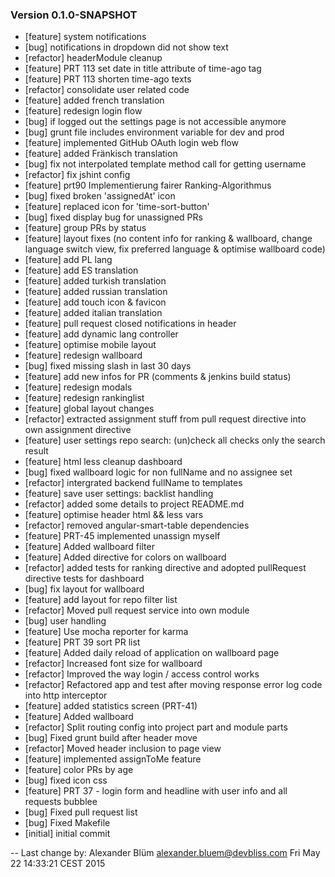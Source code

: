 
### Version 0.1.0-SNAPSHOT

 - [feature] system notifications
 - [bug] notifications in dropdown did not show text
 - [refactor] headerModule cleanup
 - [feature] PRT 113 set date in title attribute of time-ago tag
 - [feature] PRT 113 shorten time-ago texts
 - [refactor] consolidate user related code
 - [feature] added french translation
 - [feature] redesign login flow
 - [bug] if logged out the settings page is not accessible anymore
 - [bug] grunt file includes environment variable for dev and prod
 - [feature] implemented GitHub OAuth login web flow
 - [feature] added Fränkisch translation
 - [bug] fix not interpolated template method call for getting username
 - [refactor] fix jshint config 
 - [feature] prt90 Implementierung fairer Ranking-Algorithmus
 - [bug] fixed broken 'assignedAt' icon
 - [feature] replaced icon for 'time-sort-button'
 - [bug] fixed display bug for unassigned PRs
 - [feature] group PRs by status
 - [feature] layout fixes (no content info for ranking & wallboard, change language switch view, fix preferred language & optimise wallboard code)
 - [feature] add PL lang
 - [feature] add ES translation
 - [feature] added turkish translation
 - [feature] added russian translation
 - [feature] add touch icon & favicon
 - [feature] added italian translation
 - [feature] pull request closed notifications in header
 - [feature] add dynamic lang controller
 - [feature] optimise mobile layout
 - [feature] redesign wallboard
 - [bug] fixed missing slash in last 30 days
 - [feature] add new infos for PR (comments & jenkins build status)
 - [feature] redesign modals
 - [feature] redesign rankinglist
 - [feature] global layout changes
 - [refactor] extracted assignment stuff from pull request directive into own assignment directive
 - [feature] user settings repo search: (un)check all checks only the search result
 - [feature] html less cleanup dashboard
 - [bug] fixed wallboard logic for non fullName and no assignee set
 - [refactor] intergrated backend fullName to templates
 - [feature] save user settings: backlist handling
 - [refactor] added some details to project README.md
 - [feature] optimise header html && less vars
 - [refactor] removed angular-smart-table dependencies
 - [feature] PRT-45 implemented unassign myself
 - [feature] Added wallboard filter
 - [feature] Added directive for colors on wallboard
 - [refactor] added tests for ranking directive and adopted pullRequest directive tests for dashboard
 - [bug] fix layout for wallboard
 - [feature] add layout for repo filter list
 - [refactor] Moved pull request service into own module
 - [bug] user handling
 - [feature] Use mocha reporter for karma
 - [feature] PRT 39 sort PR list
 - [feature] Added daily reload of application on wallboard page
 - [refactor] Increased font size for wallboard
 - [refactor] Improved the way login / access control works
 - [refactor] Refactored app and test after moving response error log code into http interceptor
 - [feature] added statistics screen (PRT-41)
 - [feature] Added wallboard
 - [refactor] Split routing config into project part and module parts
 - [bug] Fixed grunt build after header move
 - [refactor] Moved header inclusion to page view
 - [feature] implemented assignToMe feature
 - [feature] color PRs by age
 - [bug] fixed icon css
 - [feature] PRT 37 - login form and headline with user info and all requests bubblee
 - [bug] Fixed pull request list
 - [bug] Fixed Makefile
 - [initial] initial commit

-- Last change by: Alexander Blüm <alexander.bluem@devbliss.com> Fri May 22 14:33:21 CEST 2015
